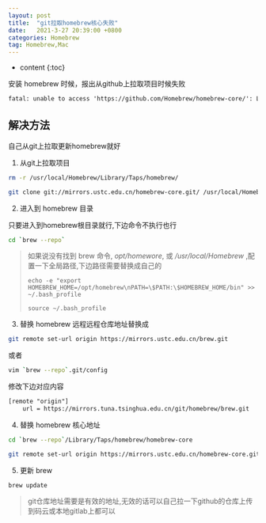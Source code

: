 ```yaml
---
layout: post
title:  "git拉取homebrew核心失败"
date:   2021-3-27 20:39:00 +0800
categories: Homebrew
tag: Homebrew,Mac
---
```


* content
{:toc}

安装 homebrew 时候，报出从github上拉取项目时候失败

```txt
fatal: unable to access 'https://github.com/Homebrew/homebrew-core/': LibreSSL SSL_read - Homebrew
```

## 解决方法

自己从git上拉取更新homebrew就好

1. 从git上拉取项目

```sh
rm -r /usr/local/Homebrew/Library/Taps/homebrew/

git clone git://mirrors.ustc.edu.cn/homebrew-core.git/ /usr/local/Homebrew/Library/Taps/homebrew/homebrew-core --depth=1
```

2. 进入到 homebrew 目录 

只要进入到homebrew根目录就行,下边命令不执行也行

```sh
cd `brew --repo`
```

> 如果说没有找到 brew 命令, *opt/homewore*, 或 */usr/local/Homebrew* ,配置一下全局路径,下边路径需要替换成自己的
>
> `echo -e "export HOMEBREW_HOME=/opt/homebrew\nPATH=\$PATH:\$HOMEBREW_HOME/bin" >> ~/.bash_profile`
>
> `source ~/.bash_profile`

3. 替换 homebrew 远程远程仓库地址替换成

```sh
git remote set-url origin https://mirrors.ustc.edu.cn/brew.git
```

或者

```sh
vim `brew --repo`.git/config
```
修改下边对应内容
```txt
[remote "origin"]
    url = https://mirrors.tuna.tsinghua.edu.cn/git/homebrew/brew.git
```

4. 替换 homebrew 核心地址

```sh
cd `brew --repo`/Library/Taps/homebrew/homebrew-core

git remote set-url origin https://mirrors.ustc.edu.cn/homebrew-core.git
```

5.  更新 brew

`brew update`

> git仓库地址需要是有效的地址,无效的话可以自己拉一下github的仓库上传到码云或本地gitlab上都可以